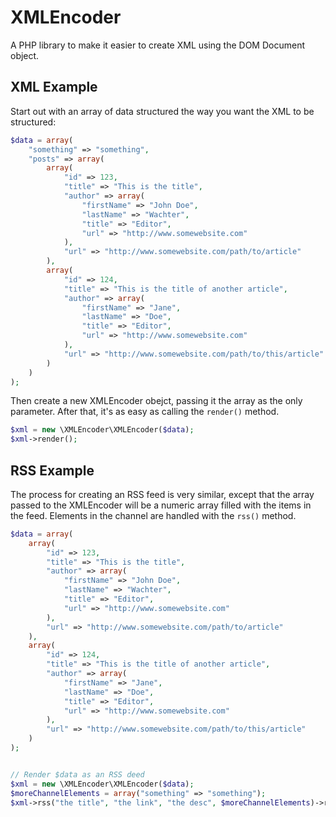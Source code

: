 # XMLEncoder

A PHP library to make it easier to create XML using the DOM Document object.

## XML Example

Start out with an array of data structured the way you want the XML to be structured:

```php
$data = array(
	"something" => "something",
	"posts" => array(
		array(
			"id" => 123,
			"title" => "This is the title",
			"author" => array(
				"firstName" => "John Doe",
				"lastName" => "Wachter",
				"title" => "Editor",
				"url" => "http://www.somewebsite.com"
			),
			"url" => "http://www.somewebsite.com/path/to/article"
		),
		array(
			"id" => 124,
			"title" => "This is the title of another article",
			"author" => array(
				"firstName" => "Jane",
				"lastName" => "Doe",
				"title" => "Editor",
				"url" => "http://www.somewebsite.com"
			),
			"url" => "http://www.somewebsite.com/path/to/this/article"
		)
	)
);
```

Then create a new XMLEncoder obejct, passing it the array as the only parameter. After that, it's as easy as calling the <code>render()</code> method.

```php
$xml = new \XMLEncoder\XMLEncoder($data);
$xml->render();
```

## RSS Example

The process for creating an RSS feed is very similar, except that the array passed to the XMLEncoder will be a numeric array filled with the items in the feed. Elements in the channel are handled with the <code>rss()</code> method.

```php
$data = array(
	array(
		"id" => 123,
		"title" => "This is the title",
		"author" => array(
			"firstName" => "John Doe",
			"lastName" => "Wachter",
			"title" => "Editor",
			"url" => "http://www.somewebsite.com"
		),
		"url" => "http://www.somewebsite.com/path/to/article"
	),
	array(
		"id" => 124,
		"title" => "This is the title of another article",
		"author" => array(
			"firstName" => "Jane",
			"lastName" => "Doe",
			"title" => "Editor",
			"url" => "http://www.somewebsite.com"
		),
		"url" => "http://www.somewebsite.com/path/to/this/article"
	)
);


// Render $data as an RSS deed
$xml = new \XMLEncoder\XMLEncoder($data);
$moreChannelElements = array("something" => "something");
$xml->rss("the title", "the link", "the desc", $moreChannelElements)->render();
```